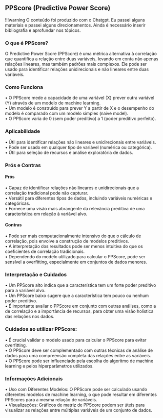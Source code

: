 ## PPScore (Predictive Power Score)
!!!warning
    O conteúdo foi produzido com o Chatgpt. Eu passei alguns materiais e passei alguns direcionamentos. Ainda é necessário inserir bibliografia e aprofundar nos tópicos. 
### O que é PPScore?
O Predictive Power Score (PPScore) é uma métrica alternativa à correlação que quantifica a relação entre duas variáveis, levando em conta não apenas relações lineares, mas também padrões mais complexos. Ele pode ser usado para identificar relações unidirecionais e não lineares entre duas variáveis.<br />
### Como Funciona
•	O PPScore mede a capacidade de uma variável (X) prever outra variável (Y) através de um modelo de machine learning.<br />
•	Um modelo é construído para prever Y a partir de X e o desempenho do modelo é comparado com um modelo simples (naive model).<br />
•	O PPScore varia de 0 (sem poder preditivo) a 1 (poder preditivo perfeito).<br />
### Aplicabilidade
•	Útil para identificar relações não lineares e unidirecionais entre variáveis.<br />
•	Pode ser usado em qualquer tipo de variável (numérica ou categórica).<br />
•	Útil para seleção de recursos e análise exploratória de dados.<br />
### Prós e Contras
#### Prós
•	Capaz de identificar relações não lineares e unidirecionais que a correlação tradicional pode não capturar.<br />
•	Versátil para diferentes tipos de dados, incluindo variáveis numéricas e categóricas.<br />
•	Fornece uma visão mais abrangente da relevância preditiva de uma característica em relação à variável alvo.<br />
#### Contras
•	Pode ser mais computacionalmente intensivo do que o cálculo de correlação, pois envolve a construção de modelos preditivos.<br />
•	A interpretação dos resultados pode ser menos intuitiva do que os coeficientes de correlação tradicionais.<br />
•	Dependendo do modelo utilizado para calcular o PPScore, pode ser sensível a overfitting, especialmente em conjuntos de dados menores.<br />
### Interpretação e Cuidados
•	Um PPScore alto indica que a característica tem um forte poder preditivo para a variável alvo.<br />
•	Um PPScore baixo sugere que a característica tem pouco ou nenhum poder preditivo.<br />
•	É importante avaliar o PPScore em conjunto com outras análises, como a de correlação e a importância de recursos, para obter uma visão holística das relações nos dados.<br />
### Cuidados ao utilizar PPScore:
•	É crucial validar o modelo usado para calcular o PPScore para evitar overfitting.<br />
•	O PPScore deve ser complementado com outras técnicas de análise de dados para uma compreensão completa das relações entre as variáveis.<br />
•	O PPScore pode ser influenciado pela escolha do algoritmo de machine learning e pelos hiperparâmetros utilizados.<br />
### Informações Adicionais
•	Uso com Diferentes Modelos: O PPScore pode ser calculado usando diferentes modelos de machine learning, o que pode resultar em diferentes PPScores para a mesma relação de variáveis.<br />
•	Visualizações: Gráficos de matriz de PPScore podem ser úteis para visualizar as relações entre múltiplas variáveis de um conjunto de dados.<br />
